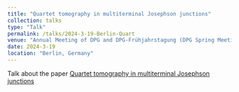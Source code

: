 ```yaml
---
title: "Quartet tomography in multiterminal Josephson junctions"
collection: talks
type: "Talk"
permalink: /talks/2024-3-19-Berlin-Quart
venue: "Annual Meeting of DPG and DPG-Frühjahrstagung (DPG Spring Meeting) of the Condensed Matter Section (SKM)"
date: 2024-3-19
location: "Berlin, Germany"
---
```


Talk about the paper [Quartet tomography in multiterminal Josephson junctions](https://journals.aps.org/prb/abstract/10.1103/PhysRevB.109.L241407)
